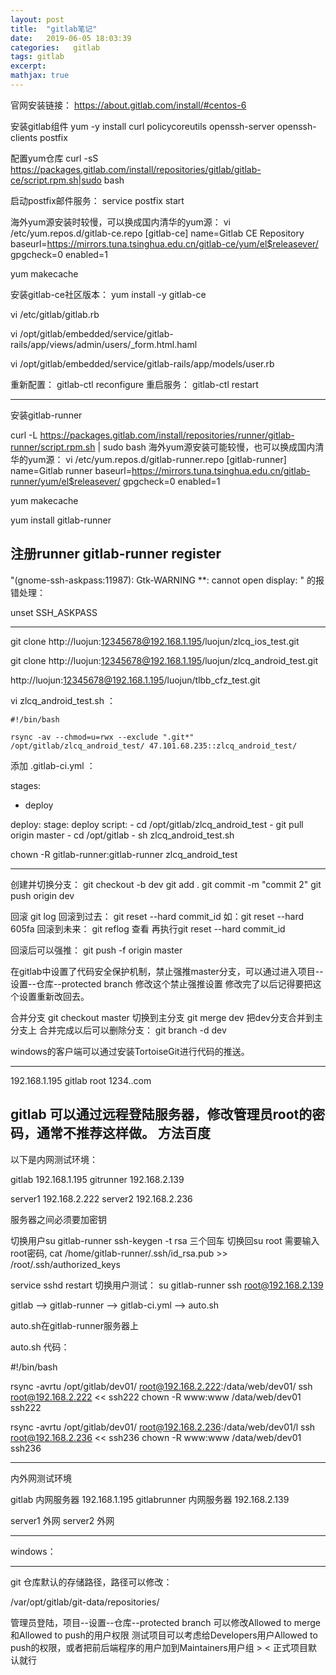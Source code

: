 ```yaml
---
layout: post
title:  "gitlab笔记"
date:   2019-06-05 18:03:39
categories:   gitlab
tags: gitlab
excerpt: 
mathjax: true
---
```




官网安装链接：
https://about.gitlab.com/install/#centos-6


安装gitlab组件
yum -y install curl policycoreutils openssh-server openssh-clients postfix

配置yum仓库
curl -sS https://packages.gitlab.com/install/repositories/gitlab/gitlab-ce/script.rpm.sh|sudo bash

启动postfix邮件服务：
service postfix start

海外yum源安装时较慢，可以换成国内清华的yum源：
vi /etc/yum.repos.d/gitlab-ce.repo
[gitlab-ce]
name=Gitlab CE Repository
baseurl=https://mirrors.tuna.tsinghua.edu.cn/gitlab-ce/yum/el$releasever/
gpgcheck=0
enabled=1

yum makecache

安装gitlab-ce社区版本：
yum install -y gitlab-ce


vi /etc/gitlab/gitlab.rb

vi /opt/gitlab/embedded/service/gitlab-rails/app/views/admin/users/_form.html.haml

 vi /opt/gitlab/embedded/service/gitlab-rails/app/models/user.rb



重新配置：  gitlab-ctl reconfigure
重启服务：  gitlab-ctl restart


---------
安装gitlab-runner

curl -L https://packages.gitlab.com/install/repositories/runner/gitlab-runner/script.rpm.sh | sudo bash
海外yum源安装可能较慢，也可以换成国内清华的yum源：
vi /etc/yum.repos.d/gitlab-runner.repo
[gitlab-runner]
name=Gitlab runner
baseurl=https://mirrors.tuna.tsinghua.edu.cn/gitlab-runner/yum/el$releasever/
gpgcheck=0
enabled=1

yum makecache

yum install gitlab-runner

注册runner
gitlab-runner register
------------


"(gnome-ssh-askpass:11987): Gtk-WARNING **: cannot open display:  " 的报错处理：

unset SSH_ASKPASS


-------------------

git clone http://luojun:12345678@192.168.1.195/luojun/zlcq_ios_test.git

git clone http://luojun:12345678@192.168.1.195/luojun/zlcq_android_test.git

http://luojun:12345678@192.168.1.195/luojun/tlbb_cfz_test.git

vi zlcq_android_test.sh ：

	#!/bin/bash

	rsync -av --chmod=u=rwx --exclude ".git*" /opt/gitlab/zlcq_android_test/ 47.101.68.235::zlcq_android_test/

添加 .gitlab-ci.yml ：

stages:
  - deploy

deploy:
  stage: deploy
  script:
    - cd /opt/gitlab/zlcq_android_test
    - git pull origin master
    - cd /opt/gitlab
    - sh zlcq_android_test.sh


chown -R gitlab-runner:gitlab-runner zlcq_android_test




------------

创建并切换分支：
git checkout -b dev
git add .
git commit -m "commit 2"
git push origin dev


回滚
git log 
回滚到过去：
	git reset --hard commit_id
	如：git reset --hard 605fa
回滚到未来：
	git reflog 查看
            再执行git reset --hard commit_id

回滚后可以强推：
	git push -f origin master



在gitlab中设置了代码安全保护机制，禁止强推master分支，可以通过进入项目--设置--仓库--protected branch 修改这个禁止强推设置
修改完了以后记得要把这个设置重新改回去。


合并分支
git checkout master 切换到主分支
git merge dev  把dev分支合并到主分支上
合并完成以后可以删除分支：
git branch -d dev



windows的客户端可以通过安装TortoiseGit进行代码的推送。




--------------------

192.168.1.195
gitlab
root
1234..com

gitlab 可以通过远程登陆服务器，修改管理员root的密码，通常不推荐这样做。
方法百度
--------------------


以下是内网测试环境：

gitlab	192.168.1.195
gitrunner	192.168.2.139

server1	192.168.2.222
server2	192.168.2.236

服务器之间必须要加密钥

切换用户su gitlab-runner
ssh-keygen -t rsa
三个回车
切换回su root 需要输入root密码,
cat /home/gitlab-runner/.ssh/id_rsa.pub >> /root/.ssh/authorized_keys

service sshd restart
切换用户测试：
	su gitlab-runner
	ssh root@192.168.2.139




gitlab ——>	gitlab-runner --> gitlab-ci.yml --> auto.sh

auto.sh在gitlab-runner服务器上

auto.sh 代码：


#!/bin/bash

rsync -avrtu /opt/gitlab/dev01/ root@192.168.2.222:/data/web/dev01/
ssh root@192.168.2.222 << ssh222
chown -R www:www /data/web/dev01
ssh222

rsync -avrtu /opt/gitlab/dev01/ root@192.168.2.236:/data/web/dev01/l
ssh root@192.168.2.236 << ssh236
chown -R www:www /data/web/dev01
ssh236



------------
内外网测试环境

gitlab	   内网服务器   192.168.1.195
gitlabrunner  内网服务器   192.168.2.139

server1 外网
server2 外网

------------


windows：





--------------

git 仓库默认的存储路径，路径可以修改：

/var/opt/gitlab/git-data/repositories/



管理员登陆，项目--设置--仓库--protected branch
可以修改Allowed to merge和Allowed to push的用户权限 
测试项目可以考虑给Developers用户Allowed to push的权限，或者把前后端程序的用户加到Maintainers用户组 > <
正式项目默认就行



